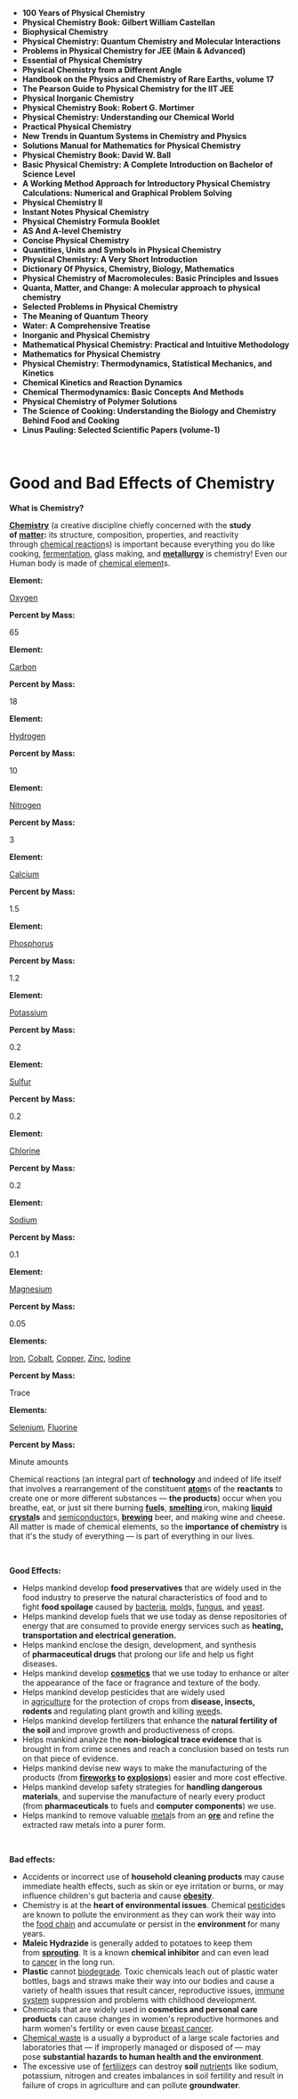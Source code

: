 <ul>
<li><b><a target="_blank" href="https://github.com/manjunath5496/Physical-Chemistry-Books/blob/master/phc(1).pdf" style="text-decoration:none;">100 Years of Physical Chemistry</a></b></li>
                                <li><b><a target="_blank" href="https://github.com/manjunath5496/Physical-Chemistry-Books/blob/master/phc(2).pdf" style="text-decoration:none;">Physical Chemistry Book: Gilbert William Castellan</a></b></li>
                                <li><b><a target="_blank" href="https://github.com/manjunath5496/Physical-Chemistry-Books/blob/master/phc(3).pdf" style="text-decoration:none;">Biophysical Chemistry</a></b></li>
 <li><b><a target="_blank" href="https://github.com/manjunath5496/Physical-Chemistry-Books/blob/master/phc(4).pdf" style="text-decoration:none;">Physical Chemistry: Quantum Chemistry and Molecular Interactions </a></b></li>                              
<li><b><a target="_blank" href="https://github.com/manjunath5496/Physical-Chemistry-Books/blob/master/phc(5).pdf" style="text-decoration:none;">Problems in Physical Chemistry for JEE (Main & Advanced) </a></b></li>
                                
 <li><b><a target="_blank" href="https://github.com/manjunath5496/Physical-Chemistry-Books/blob/master/phc(6).pdf" style="text-decoration:none;">Essential of Physical Chemistry</a></b></li>
                          
<li><b><a target="_blank" href="https://github.com/manjunath5496/Physical-Chemistry-Books/blob/master/phc(7).pdf" style="text-decoration:none;">Physical Chemistry from a Different Angle</a></b></li>
                                <li><b><a target="_blank" href="https://github.com/manjunath5496/Physical-Chemistry-Books/blob/master/phc(8).pdf" style="text-decoration:none;">Handbook on the Physics and Chemistry of Rare Earths, volume 17</a></b></li>
                                <li><b><a target="_blank" href="https://github.com/manjunath5496/Physical-Chemistry-Books/blob/master/phc(9).pdf" style="text-decoration:none;">The Pearson Guide to Physical Chemistry for the IIT JEE</a></b></li>
                                
<li><b><a target="_blank" href="https://github.com/manjunath5496/Physical-Chemistry-Books/blob/master/phc(10).pdf" style="text-decoration:none;">Physical Inorganic Chemistry</a></b></li>

<li><b><a target="_blank" href="https://github.com/manjunath5496/Physical-Chemistry-Books/blob/master/phc(11).pdf" style="text-decoration:none;">Physical Chemistry Book: Robert G. Mortimer</a></b></li>
                                <li><b><a target="_blank" href="https://github.com/manjunath5496/Physical-Chemistry-Books/blob/master/phc(12).pdf" style="text-decoration:none;">Physical Chemistry: Understanding our Chemical World</a></b></li>
                                <li><b><a target="_blank" href="https://github.com/manjunath5496/Physical-Chemistry-Books/blob/master/phc(13).pdf" style="text-decoration:none;">Practical Physical Chemistry</a></b></li>
 <li><b><a target="_blank" href="https://github.com/manjunath5496/Physical-Chemistry-Books/blob/master/phc(14).pdf" style="text-decoration:none;">New Trends in Quantum Systems in Chemistry and Physics</a></b></li>                              
<li><b><a target="_blank" href="https://github.com/manjunath5496/Physical-Chemistry-Books/blob/master/phc(15).pdf" style="text-decoration:none;">Solutions Manual for Mathematics for Physical Chemistry  </a></b></li>

<li><b><a target="_blank" href="https://github.com/manjunath5496/Physical-Chemistry-Books/blob/master/phc(16).pdf" style="text-decoration:none;">Physical Chemistry Book: David W. Ball</a></b></li>
 <li><b><a target="_blank" href="https://github.com/manjunath5496/Physical-Chemistry-Books/blob/master/phc(17).pdf" style="text-decoration:none;">Basic Physical Chemistry: A Complete Introduction on Bachelor of Science Level </a></b></li>                              
<li><b><a target="_blank" href="https://github.com/manjunath5496/Physical-Chemistry-Books/blob/master/phc(18).pdf" style="text-decoration:none;">A Working Method Approach for Introductory Physical Chemistry Calculations: Numerical and Graphical Problem Solving </a></b></li>

<li><b><a target="_blank" href="https://github.com/manjunath5496/Physical-Chemistry-Books/blob/master/phc(19).pdf" style="text-decoration:none;">Physical Chemistry II</a></b></li>
                                <li><b><a target="_blank" href="https://github.com/manjunath5496/Physical-Chemistry-Books/blob/master/phc(20).pdf" style="text-decoration:none;">Instant Notes Physical Chemistry</a></b></li>
                                <li><b><a target="_blank" href="https://github.com/manjunath5496/Physical-Chemistry-Books/blob/master/phc(21).pdf" style="text-decoration:none;">Physical Chemistry Formula Booklet</a></b></li>
 <li><b><a target="_blank" href="https://github.com/manjunath5496/Physical-Chemistry-Books/blob/master/phc(22).PDF" style="text-decoration:none;">AS And A-level Chemistry </a></b></li>                              
<li><b><a target="_blank" href="https://github.com/manjunath5496/Physical-Chemistry-Books/blob/master/phc(23).pdf" style="text-decoration:none;"> Concise Physical Chemistry </a></b></li>
                                
 <li><b><a target="_blank" href="https://github.com/manjunath5496/Physical-Chemistry-Books/blob/master/phc(24).pdf" style="text-decoration:none;">Quantities, Units and Symbols in Physical Chemistry</a></b></li>
                          
<li><b><a target="_blank" href="https://github.com/manjunath5496/Physical-Chemistry-Books/blob/master/phc(25).pdf" style="text-decoration:none;">Physical Chemistry: A Very Short Introduction</a></b></li>
                                <li><b><a target="_blank" href="https://github.com/manjunath5496/Physical-Chemistry-Books/blob/master/phc(26).pdf" style="text-decoration:none;">Dictionary Of Physics, Chemistry, Biology, Mathematics</a></b></li>
                                <li><b><a target="_blank" href="https://github.com/manjunath5496/Physical-Chemistry-Books/blob/master/phc(27).pdf" style="text-decoration:none;">Physical Chemistry of Macromolecules: Basic Principles and Issues</a></b></li>
                                
<li><b><a target="_blank" href="https://github.com/manjunath5496/Physical-Chemistry-Books/blob/master/phc(28).pdf" style="text-decoration:none;">Quanta, Matter, and Change: A molecular approach to physical chemistry</a></b></li>

<li><b><a target="_blank" href="https://github.com/manjunath5496/Physical-Chemistry-Books/blob/master/phc(29).pdf" style="text-decoration:none;">Selected Problems in Physical Chemistry</a></b></li>
                                <li><b><a target="_blank" href="https://github.com/manjunath5496/Physical-Chemistry-Books/blob/master/phc(30).pdf" style="text-decoration:none;">The Meaning of Quantum Theory</a></b></li>
                                <li><b><a target="_blank" href="https://github.com/manjunath5496/Physical-Chemistry-Books/blob/master/phc(31).pdf" style="text-decoration:none;">Water: A Comprehensive Treatise</a></b></li>
 <li><b><a target="_blank" href="https://github.com/manjunath5496/Physical-Chemistry-Books/blob/master/phc(32).pdf" style="text-decoration:none;">Inorganic and Physical Chemistry</a></b></li>                              
<li><b><a target="_blank" href="https://github.com/manjunath5496/Physical-Chemistry-Books/blob/master/phc(33).pdf" style="text-decoration:none;">Mathematical Physical Chemistry: Practical and Intuitive Methodology </a></b></li>

<li><b><a target="_blank" href="https://github.com/manjunath5496/Physical-Chemistry-Books/blob/master/phc(34).pdf" style="text-decoration:none;">Mathematics for Physical Chemistry</a></b></li>
 <li><b><a target="_blank" href="https://github.com/manjunath5496/Physical-Chemistry-Books/blob/master/phc(35).pdf" style="text-decoration:none;">Physical Chemistry: Thermodynamics, Statistical Mechanics, and Kinetics </a></b></li>  
 
 <li><b><a target="_blank" href="https://github.com/manjunath5496/Physical-Chemistry-Books/blob/master/phc(36).pdf" style="text-decoration:none;">Chemical Kinetics and Reaction Dynamics</a></b></li>
 <li><b><a target="_blank" href="https://github.com/manjunath5496/Physical-Chemistry-Books/blob/master/phc(37).pdf" style="text-decoration:none;">Chemical Thermodynamics: Basic Concepts And Methods </a></b></li> 
 
<li><b><a target="_blank" href="https://github.com/manjunath5496/Physical-Chemistry-Books/blob/master/phc(38).pdf" style="text-decoration:none;">Physical Chemistry of Polymer Solutions </a></b></li>
<li><b><a target="_blank" href="https://github.com/manjunath5496/Physical-Chemistry-Books/blob/master/phc(39).pdf" style="text-decoration:none;">The Science of Cooking: Understanding the Biology and Chemistry Behind Food and Cooking </a></b></li>
<li><b><a target="_blank" href="https://github.com/manjunath5496/Physical-Chemistry-Books/blob/master/phc(40).pdf" style="text-decoration:none;">Linus Pauling: Selected Scientific Papers (volume-1)  </a></b></li>

                                
 
</ul>

</br>

<h1>Good and Bad Effects of Chemistry</h1>

<p><strong>What is Chemistry?</strong></p>
<p><a href="https://en.wikipedia.org/wiki/Chemistry" target="_blank" rel="nofollow noopener"><strong>Chemistry</strong></a>&nbsp;(a creative discipline chiefly concerned with the&nbsp;<strong>study of&nbsp;</strong><a href="https://en.wikipedia.org/wiki/Matter" target="_blank" rel="nofollow noopener"><strong>matter</strong></a><strong>:</strong>&nbsp;its structure, composition, properties, and reactivity through&nbsp;<a href="https://en.wikipedia.org/wiki/Chemical_reaction" target="_blank" rel="nofollow noopener">chemical reaction</a>s) is important because everything you do like cooking,&nbsp;<a href="https://en.wikipedia.org/wiki/Fermentation" target="_blank" rel="nofollow noopener">fermentation</a>, glass making, and&nbsp;<a href="https://en.wikipedia.org/wiki/Metallurgy" target="_blank" rel="nofollow noopener"><strong>metallurgy</strong></a>&nbsp;is chemistry! Even our Human body is made of&nbsp;<a href="https://en.wikipedia.org/wiki/Chemical_element" target="_blank" rel="nofollow noopener">chemical element</a>s.</p>
<p><strong>Element:</strong></p>
<p><a href="https://en.wikipedia.org/wiki/Oxygen" target="_blank" rel="nofollow noopener">Oxygen</a></p>
<p><strong>Percent by Mass:</strong></p>
<p>65</p>
<p><strong>Element:</strong></p>
<p><a href="https://en.wikipedia.org/wiki/Carbon" target="_blank" rel="nofollow noopener">Carbon</a></p>
<p><strong>Percent by Mass:</strong></p>
<p>18</p>
<p><strong>Element:</strong></p>
<p><a href="https://en.wikipedia.org/wiki/Hydrogen" target="_blank" rel="nofollow noopener">Hydrogen</a></p>
<p><strong>Percent by Mass:</strong></p>
<p>10</p>
<p><strong>Element:</strong></p>
<p><a href="https://en.wikipedia.org/wiki/Nitrogen" target="_blank" rel="nofollow noopener">Nitrogen</a></p>
<p><strong>Percent by Mass:</strong></p>
<p>3</p>
<p><strong>Element:</strong></p>
<p><a href="https://en.wikipedia.org/wiki/Calcium" target="_blank" rel="nofollow noopener">Calcium</a></p>
<p><strong>Percent by Mass:</strong></p>
<p>1.5</p>
<p><strong>Element:</strong></p>
<p><a href="https://en.wikipedia.org/wiki/Phosphorus" target="_blank" rel="nofollow noopener">Phosphorus</a></p>
<p><strong>Percent by Mass:</strong></p>
<p>1.2</p>
<p><strong>Element:</strong></p>
<p><a href="https://en.wikipedia.org/wiki/Potassium" target="_blank" rel="nofollow noopener">Potassium</a></p>
<p><strong>Percent by Mass:</strong></p>
<p>0.2</p>
<p><strong>Element:</strong></p>
<p><a href="https://en.wikipedia.org/wiki/Sulfur" target="_blank" rel="nofollow noopener">Sulfur</a></p>
<p><strong>Percent by Mass:</strong></p>
<p>0.2</p>
<p><strong>Element:</strong></p>
<p><a href="https://en.wikipedia.org/wiki/Chlorine" target="_blank" rel="nofollow noopener">Chlorine</a></p>
<p><strong>Percent by Mass:</strong></p>
<p>0.2</p>
<p><strong>Element:</strong></p>
<p><a href="https://en.wikipedia.org/wiki/Sodium" target="_blank" rel="nofollow noopener">Sodium</a></p>
<p><strong>Percent by Mass:</strong></p>
<p>0.1</p>
<p><strong>Element:</strong></p>
<p><a href="https://en.wikipedia.org/wiki/Magnesium" target="_blank" rel="nofollow noopener">Magnesium</a></p>
<p><strong>Percent by Mass:</strong></p>
<p>0.05</p>
<p><strong>Elements:</strong></p>
<p><a href="https://en.wikipedia.org/wiki/Iron" target="_blank" rel="nofollow noopener">Iron</a>,&nbsp;<a href="https://en.wikipedia.org/wiki/Cobalt" target="_blank" rel="nofollow noopener">Cobalt</a>,&nbsp;<a href="https://en.wikipedia.org/wiki/Copper" target="_blank" rel="nofollow noopener">Copper</a>,&nbsp;<a href="https://en.wikipedia.org/wiki/Zinc" target="_blank" rel="nofollow noopener">Zinc</a>,&nbsp;<a href="https://en.wikipedia.org/wiki/Iodine" target="_blank" rel="nofollow noopener">Iodine</a></p>
<p><strong>Percent by Mass:</strong></p>
<p>Trace</p>
<p><strong>Elements:</strong></p>
<p><a href="https://en.wikipedia.org/wiki/Selenium" target="_blank" rel="nofollow noopener">Selenium</a>,&nbsp;<a href="https://en.wikipedia.org/wiki/Fluorine" target="_blank" rel="nofollow noopener">Fluorine</a></p>
<p><strong>Percent by Mass:</strong></p>
<p>Minute amounts</p>
<p>Chemical reactions (an integral part of&nbsp;<strong>technology</strong>&nbsp;and indeed of life itself that involves a rearrangement of the constituent&nbsp;<a href="https://en.wikipedia.org/wiki/Atom" target="_blank" rel="nofollow noopener"><strong>atom</strong></a>s of the&nbsp;<strong>reactants</strong>&nbsp;to create one or more different substances ―&nbsp;<strong>the products</strong>) occur when you breathe, eat, or just sit there burning&nbsp;<a href="https://en.wikipedia.org/wiki/Fuel" target="_blank" rel="nofollow noopener"><strong>fuel</strong></a><strong>s</strong>,&nbsp;<a href="https://en.wikipedia.org/wiki/Smelting" target="_blank" rel="nofollow noopener"><strong>smelting&nbsp;</strong></a>iron, making&nbsp;<a href="https://en.wikipedia.org/wiki/Liquid_crystal" target="_blank" rel="nofollow noopener"><strong>liquid crystal</strong></a><strong>s</strong>&nbsp;and&nbsp;<a href="https://en.wikipedia.org/wiki/Semiconductor" target="_blank" rel="nofollow noopener">semiconductor</a>s,&nbsp;<a href="https://en.wikipedia.org/wiki/Brewing" target="_blank" rel="nofollow noopener"><strong>brewing</strong></a>&nbsp;beer, and making wine and cheese. All matter is made of chemical elements, so the&nbsp;<strong>importance of chemistry</strong>&nbsp;is that it's the study of everything ― is part of everything in our lives.&nbsp;</p>
<p>&nbsp;</p>
<p><strong>Good Effects:</strong></p>
<ul>
<li>Helps mankind develop&nbsp;<strong>food preservatives</strong>&nbsp;that are widely used in the food industry to preserve the natural characteristics of food and to fight&nbsp;<strong>food spoilage</strong>&nbsp;caused by&nbsp;<a href="https://en.wikipedia.org/wiki/Bacteria" target="_blank" rel="nofollow noopener">bacteria</a>,&nbsp;<a href="https://en.wikipedia.org/wiki/Mold" target="_blank" rel="nofollow noopener">mold</a>s,&nbsp;<a href="https://en.wikipedia.org/wiki/Fungus" target="_blank" rel="nofollow noopener">fungus</a>, and&nbsp;<a href="https://en.wikipedia.org/wiki/Yeast" target="_blank" rel="nofollow noopener">yeast</a>.</li>
<li>Helps mankind develop fuels that we use today as dense repositories of energy that are consumed to provide energy services such as&nbsp;<strong>heating, transportation and electrical generation.</strong></li>
<li>Helps mankind enclose the design, development, and synthesis of&nbsp;<strong>pharmaceutical drugs</strong>&nbsp;that prolong our life and help us fight diseases.</li>
<li>Helps mankind develop&nbsp;<a href="https://en.wikipedia.org/wiki/Cosmetics" target="_blank" rel="nofollow noopener"><strong>cosmetics</strong></a>&nbsp;that we use today to enhance or alter the appearance of the face or fragrance and texture of the body.</li>
<li>Helps mankind develop pesticides that are widely used in&nbsp;<a href="https://en.wikipedia.org/wiki/Agriculture" target="_blank" rel="nofollow noopener">agriculture</a>&nbsp;for&nbsp;the protection&nbsp;of crops from&nbsp;<strong>disease, insects, rodents&nbsp;</strong>and regulating plant growth and killing&nbsp;<a href="https://en.wikipedia.org/wiki/Weed" target="_blank" rel="nofollow noopener">weed</a>s.</li>
<li>Helps mankind develop fertilizers that enhance the&nbsp;<strong>natural fertility of the soil&nbsp;</strong>and improve growth and productiveness of crops.</li>
<li>Helps mankind analyze the&nbsp;<strong>non-biological trace evidence</strong>&nbsp;that is brought in from crime scenes and reach a conclusion based on tests run on that piece of evidence.</li>
<li>Helps mankind devise new ways to make the manufacturing of the products (from&nbsp;<a href="https://en.wikipedia.org/wiki/Fireworks" target="_blank" rel="nofollow noopener"><strong>fireworks</strong></a><strong>&nbsp;to&nbsp;</strong><a href="https://en.wikipedia.org/wiki/Explosion" target="_blank" rel="nofollow noopener"><strong>explosion</strong></a><strong>s</strong>) easier and more cost effective.</li>
<li>Helps mankind develop safety strategies for&nbsp;<strong>handling dangerous materials</strong>, and supervise the manufacture of nearly every product (from&nbsp;<strong>pharmaceuticals</strong>&nbsp;to fuels and&nbsp;<strong>computer components</strong>) we use.</li>
<li>Helps mankind to remove valuable&nbsp;<a href="https://en.wikipedia.org/wiki/Metal" target="_blank" rel="nofollow noopener">metal</a>s from an&nbsp;<a href="https://en.wikipedia.org/wiki/Ore" target="_blank" rel="nofollow noopener"><strong>ore</strong></a>&nbsp;and refine the extracted raw metals into a purer form.</li>
</ul>
<p>&nbsp;</p>
<p><strong>Bad effects:</strong></p>
<ul>
<li>Accidents or incorrect use of&nbsp;<strong>household cleaning products</strong>&nbsp;may cause immediate health effects, such as skin or eye irritation or burns, or may influence children's gut bacteria and cause&nbsp;<a href="https://en.wikipedia.org/wiki/Obesity" target="_blank" rel="nofollow noopener"><strong>obesity</strong></a>.</li>
<li>Chemistry is at the&nbsp;<strong>heart of environmental issues</strong>. Chemical&nbsp;<a href="https://en.wikipedia.org/wiki/Pesticide" target="_blank" rel="nofollow noopener">pesticide</a>s are known to pollute the environment as they can work their way into the&nbsp;<a href="https://en.wikipedia.org/wiki/Food_chain" target="_blank" rel="nofollow noopener">food chain</a>&nbsp;and accumulate or persist in the&nbsp;<strong>environment&nbsp;</strong>for many years.</li>
<li><strong>Maleic Hydrazide</strong>&nbsp;is generally added to potatoes to keep them from&nbsp;<a href="https://en.wikipedia.org/wiki/Sprouting" target="_blank" rel="nofollow noopener"><strong>sprouting</strong></a>. It is a known&nbsp;<strong>chemical inhibitor</strong>&nbsp;and can even lead to&nbsp;<a href="https://en.wikipedia.org/wiki/Cancer" target="_blank" rel="nofollow noopener">cancer</a>&nbsp;in the long run.</li>
<li><strong>Plastic</strong>&nbsp;cannot&nbsp;<a href="https://en.wikipedia.org/wiki/Biodegradation" target="_blank" rel="nofollow noopener">biodegrade</a>. Toxic chemicals leach out of plastic water bottles, bags and straws make their way into our bodies and cause a variety of health issues that result cancer, reproductive issues,&nbsp;<a href="https://en.wikipedia.org/wiki/Immune_system" target="_blank" rel="nofollow noopener">immune system</a>&nbsp;suppression and problems with childhood development.</li>
<li>Chemicals that are widely used in&nbsp;<strong>cosmetics and personal care products</strong>&nbsp;can cause changes in women's reproductive hormones and harm women's fertility or even cause&nbsp;<a href="https://en.wikipedia.org/wiki/Breast_cancer" target="_blank" rel="nofollow noopener">breast cancer</a>.</li>
<li><a href="https://en.wikipedia.org/wiki/Chemical_waste" target="_blank" rel="nofollow noopener">Chemical waste</a>&nbsp;is a usually a byproduct of a large scale factories and laboratories that ― if improperly managed or disposed of ― may pose&nbsp;<strong>substantial hazards to human health and the environment</strong>.</li>
<li>The excessive use of&nbsp;<a href="https://en.wikipedia.org/wiki/Fertilizer" target="_blank" rel="nofollow noopener">fertilizer</a>s can destroy&nbsp;<strong>soil</strong>&nbsp;<a href="https://en.wikipedia.org/wiki/Nutrient" target="_blank" rel="nofollow noopener">nutrient</a>s like sodium, potassium, nitrogen and creates imbalances in soil fertility and result in failure of crops in agriculture and can pollute&nbsp;<strong>groundwater</strong>.</li>
</ul>




